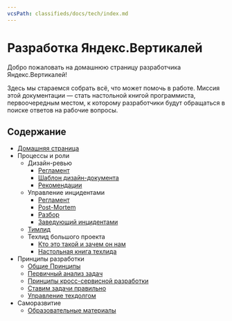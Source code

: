 ```yaml
---
vcsPath: classifieds/docs/tech/index.md
---
```

# Разработка Яндекс.Вертикалей

Добро пожаловать на домашнюю страницу разработчика Яндекс.Вертикалей!

Здесь мы стараемся собрать всё, что может помочь в работе. Миссия этой документации — стать настольной книгой программиста, первоочередным местом, к которому разработчики будут обращаться в поиске ответов на рабочие вопросы.

## Содержание

* [Домашняя страница](index.md)
* Процессы и роли
  * Дизайн-ревью
    * [Регламент](process/design-review/definition.md)
    * [Шаблон дизайн-документа](process/design-review/template.md)
    * [Рекомендации](process/design-review/hint.md)
  * Управление инцидентами
    * [Регламент](process/incidents/definition.md)
    * [Post-Mortem](process/incidents/postmortem.md)
    * [Разбор](process/incidents/lsr.md)
    * [Заведующий инцидентами](process/incidents/incident_manager.md)
  * [Тимлид](process/teamlead.md)
  * Техлид большого проекта
    * [Кто это такой и зачем он нам](process/techlead/techlead.md)
    * [Настольная книга техлида](process/techlead/techlead-workbook.md)
* Принципы разработки
  * [Общие Принципы](principles/manifest.md)
  * [Первичный анализ задач](principles/primary-analysis.md)
  * [Принципы кросс-сервисной разработки](principles/crosservice-development.md)
  * [Ставим задачи правильно](principles/task-definition-checklist.md)
  * [Управление техдолгом](principles/tech-debt.md)
* Саморазвитие
  * [Образовательные материалы](education/books.md)

